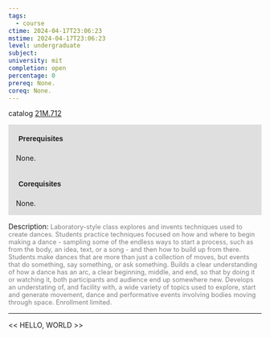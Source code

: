 ```yaml
---
tags:
  - course
ctime: 2024-04-17T23:06:23
mstime: 2024-04-17T23:06:23
level: undergraduate
subject: 
university: mit
completion: open
percentage: 0
prereq: None.
coreq: None.
---
```


catalog [21M.712](http://student.mit.edu/catalog/m21Mb.html#21M.712)

<span style="display: block; padding: 15px; background-color: rgb(100, 100, 100, 0.2);"><font id="m_prereq2603_0" style="display: block; font-family: Arial, sans-serif; font-weight: bold; padding: 5px">Prerequisites</font><br><span id="prereq2603_0">None.</span></span>
<span style="display: block; padding: 15px; background-color: rgb(100, 100, 100, 0.2);"><font id="m_coreq2603_0" style="display: block; font-family: Arial, sans-serif; font-weight: bold; padding: 5px">Corequisites</font><br><span id="coreq2603_0">None.</span></span>

<font style="">Description:</font>
<font style="color: grey; font-size: 0.8rem;">Laboratory-style class explores and invents techniques used to create dances. Students practice techniques focused on how and where to begin making a dance - sampling some of the endless ways to start a process, such as from the body, an idea, text, or a song - and then how to build up from there. Students make dances that are more than just a collection of moves, but events that do something, say something, or ask something. Builds a clear understanding of how a dance has an arc, a clear beginning, middle, and end, so that by doing it or watching it, both participants and audience end up somewhere new. Develops an understating of, and facility with, a wide variety of topics used to explore, start and generate movement, dance and performative events involving bodies moving through space. Enrollment limited.</font>



---

<< HELLO, WORLD >>
